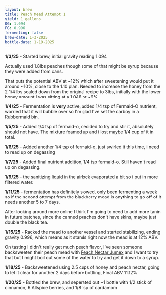 ```yaml
---
layout: brew
title: Peach Mead Attempt 1
yield: 1 gallons
OG: 1.094
FG: 0.996
fermenting: false
brew-date: 1-3-2025
bottle-date: 1-19-2025
---
```


**1/3/25** - Started brew, initial gravity reading 1.094

Actually used 1.8lbs peaches though some of that might be syrup because they were added from cans.

That puts the potential ABV at ~12% which after sweetening would put it around ~10%, close to the 1.10 plan. Needed to increase the honey from the 2 1/4 lbs scaled down from the original recipe to 3lbs, initially with the lower honey amount I was sitting at a 1.048 or ~6%.

**1/4/25** - Fermentation is **very** active, added 1/4 tsp of Fermaid-O nutrient, worried that it will bubble over so I'm glad I've set the carboy in a Rubbermaid bin.

**1/5/25** - Added 1/4 tsp of fermaid-o, decided to try and stir it, absolutely should not have. The mixture foamed up and i lost maybe 1/4 cup of it in total.

**1/6/25** - Added another 1/4 tsp of fermaid-o, just swirled it this time, i need to read up on degassing

**1/7/25** - Added final nutrient addition, 1/4 tsp fermaid-o. Still haven't read up on degassing.

**1/9/25** - the sanitizing liquid in the airlock evaporated a bit so i put in more filtered water.

**1/11/25** - fermentation has definitely slowed, only been fermenting a week so if the second attempt from the blackberry mead is anything to go off of it needs another 5 to 7 days.

After looking around more online I think I'm going to need to add more tanin in future batches, since the canned peaches don't have skins, maybe just double the black tea.

**1/15/25** - Racked the mead to another vessel and started stabilizing, ending gravity 0.996, which means as it stands right now the mead is at 12% ABV.

On tasting I didn't really get much peach flavor, I've seen someone backsweeten their peach mead with [Peach Nectar Jumex](http://jumexinternational.com/peach-nectar/) and I want to try that but I might boil out some of the water to try and get it down to a syrup.

**1/18/25** - Backsweetened using 2.5 cups of honey and peach nectar, going to let it clear for another 2 days before bottling, Final ABV 11.12%

**1/20/25** - Bottled the brew, and seperated out ~1 bottle with 1/2 stick of cinnamon, 6 Allspice berries, and 1/8 tsp of cardamom

